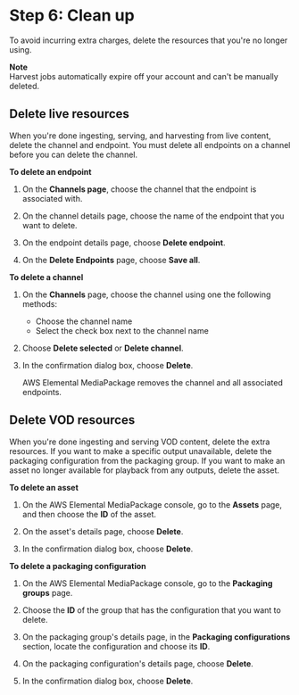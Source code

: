 # Step 6: Clean up<a name="gs-cleanup-ltov"></a>

To avoid incurring extra charges, delete the resources that you're no longer using\.

**Note**  
Harvest jobs automatically expire off your account and can't be manually deleted\.

## Delete live resources<a name="gs-cleanup-ltov-l"></a>

When you're done ingesting, serving, and harvesting from live content, delete the channel and endpoint\. You must delete all endpoints on a channel before you can delete the channel\. 

**To delete an endpoint**

1. On the **Channels page**, choose the channel that the endpoint is associated with\.

1. On the channel details page, choose the name of the endpoint that you want to delete\.

1. On the endpoint details page, choose **Delete endpoint**\.

1. On the **Delete Endpoints** page, choose **Save all**\.

**To delete a channel**

1. On the **Channels** page, choose the channel using one the following methods: 
   + Choose the channel name
   + Select the check box next to the channel name

1. Choose **Delete selected** or **Delete channel**\.

1. In the confirmation dialog box, choose **Delete**\.

   AWS Elemental MediaPackage removes the channel and all associated endpoints\.

## Delete VOD resources<a name="gs-cleanup-ltov-v"></a>

When you're done ingesting and serving VOD content, delete the extra resources\. If you want to make a specific output unavailable, delete the packaging configuration from the packaging group\. If you want to make an asset no longer available for playback from any outputs, delete the asset\. 

**To delete an asset**

1. On the AWS Elemental MediaPackage console, go to the **Assets** page, and then choose the **ID** of the asset\.

1. On the asset's details page, choose **Delete**\.

1. In the confirmation dialog box, choose **Delete**\.

**To delete a packaging configuration**

1. On the AWS Elemental MediaPackage console, go to the **Packaging groups** page\.

1. Choose the **ID** of the group that has the configuration that you want to delete\.

1. On the packaging group's details page, in the **Packaging configurations** section, locate the configuration and choose its **ID**\.

1. On the packaging configuration's details page, choose **Delete**\.

1. In the confirmation dialog box, choose **Delete**\.